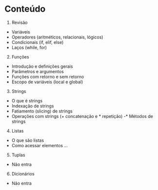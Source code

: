 # Conteúdo
1. Revisão
- Variáveis
- Operadores (aritméticos, relacionais, lógicos)
- Condicionais (if, elif, else)
- Laços (while, for)

2. Funções
- Introdução e definições gerais
- Parâmetros e argumentos
- Funções com retorno e sem retorno
- Escopo de variáveis (local e global)

3. Strings
- O que é strings
- Indexação de strings
- Fatiamento (slicing) de strings
- Operações com strings (+ concatenação e * repetição)
-* Métodos de strings

4. Listas
- O que são listas
- Como acessar elementos
...

5. Tuplas
- Não entra

6. Dicionários
- Não entra